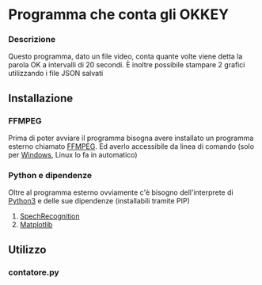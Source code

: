 # Programma che conta gli OKKEY 

### Descrizione
Questo programma, dato un file video, conta quante volte viene detta la parola OK a intervalli di 20 secondi.
È inoltre possibile stampare 2 grafici utilizzando i file JSON salvati

## Installazione
### FFMPEG
Prima di poter avviare il programma bisogna avere installato un programma esterno chiamato [FFMPEG](https://www.ffmpeg.org/).
Ed averlo accessibile da linea di comando (solo per [Windows](https://qastack.it/video/20495/how-do-i-set-up-and-use-ffmpeg-in-windows), Linux lo fa in automatico)

### Python e dipendenze
Oltre al programma esterno ovviamente c'è bisogno dell'interprete di [Python3](https://www.python.org/downloads/) e delle sue dipendenze (installabili tramite PIP)
1. [SpechRecognition](https://pypi.org/project/SpeechRecognition/)
1. [Matplotlib](https://pypi.org/project/matplotlib/)

## Utilizzo
### contatore.py
